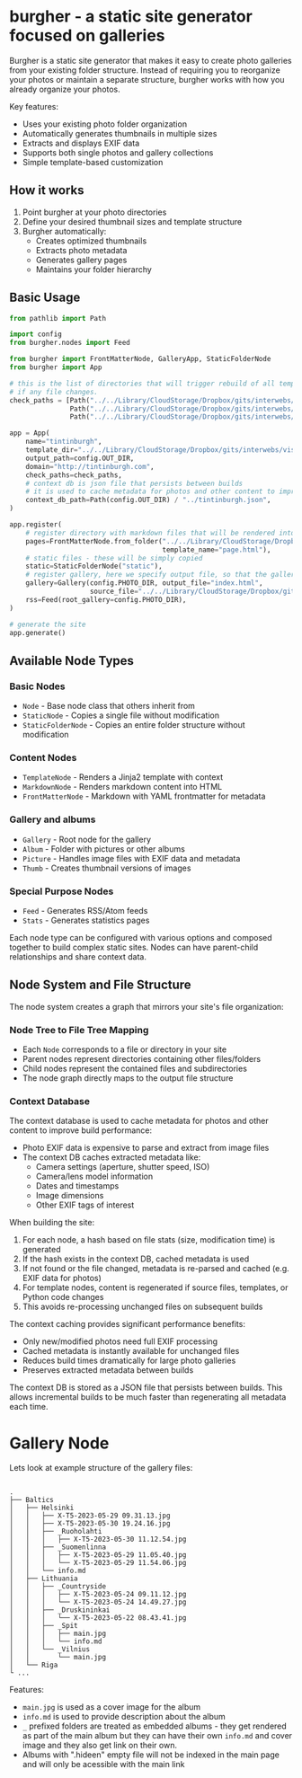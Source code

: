 # burgher - a static site generator focused on galleries

Burgher is a static site generator that makes it easy to create photo galleries from your existing folder structure. Instead of requiring you to reorganize your photos or maintain a separate structure, burgher works with how you already organize your photos.

Key features:
- Uses your existing photo folder organization
- Automatically generates thumbnails in multiple sizes
- Extracts and displays EXIF data
- Supports both single photos and gallery collections
- Simple template-based customization

## How it works

1. Point burgher at your photo directories
2. Define your desired thumbnail sizes and template structure
3. Burgher automatically:
   - Creates optimized thumbnails
   - Extracts photo metadata
   - Generates gallery pages
   - Maintains your folder hierarchy

## Basic Usage

```python
from pathlib import Path

import config
from burgher.nodes import Feed

from burgher import FrontMatterNode, GalleryApp, StaticFolderNode
from burgher import App

# this is the list of directories that will trigger rebuild of all template nodes
# if any file changes. 
check_paths = [Path("../../Library/CloudStorage/Dropbox/gits/interwebs/visgean.me/templates/"),
               Path("../../Library/CloudStorage/Dropbox/gits/interwebs/visgean.me/static/"),
               Path("../../Library/CloudStorage/Dropbox/gits/interwebs/burgher")]

app = App(
    name="tintinburgh",
    template_dir="../../Library/CloudStorage/Dropbox/gits/interwebs/visgean.me/templates",
    output_path=config.OUT_DIR,
    domain="http://tintinburgh.com",
    check_paths=check_paths,
    # context db is json file that persists between builds
    # it is used to cache metadata for photos and other content to improve build performance
    context_db_path=Path(config.OUT_DIR) / "../tintinburgh.json",
)

app.register(
    # register directory with markdown files that will be rendered into html
    pages=FrontMatterNode.from_folder("../../Library/CloudStorage/Dropbox/gits/interwebs/visgean.me/pages",
                                      template_name="page.html"),
    # static files - these will be simply copied
    static=StaticFolderNode("static"),
    # register gallery, here we specify output file, so that the gallery is a root of the site
    gallery=Gallery(config.PHOTO_DIR, output_file="index.html",
                    source_file="../../Library/CloudStorage/Dropbox/gits/interwebs/visgean.me/index.md"),
    rss=Feed(root_gallery=config.PHOTO_DIR),
)

# generate the site
app.generate()

```




## Available Node Types

### Basic Nodes

- `Node` - Base node class that others inherit from
- `StaticNode` - Copies a single file without modification 
- `StaticFolderNode` - Copies an entire folder structure without modification

### Content Nodes

- `TemplateNode` - Renders a Jinja2 template with context
- `MarkdownNode` - Renders markdown content into HTML
- `FrontMatterNode` - Markdown with YAML frontmatter for metadata


### Gallery and albums

- `Gallery` - Root node for the gallery
- `Album` - Folder with pictures or other albums
- `Picture` - Handles image files with EXIF data and metadata
- `Thumb` - Creates thumbnail versions of images



### Special Purpose Nodes

- `Feed` - Generates RSS/Atom feeds
- `Stats` - Generates statistics pages

Each node type can be configured with various options and composed together to build complex static sites. Nodes can have parent-child relationships and share context data.


## Node System and File Structure

The node system creates a graph that mirrors your site's file organization:

### Node Tree to File Tree Mapping

- Each `Node` corresponds to a file or directory in your site
- Parent nodes represent directories containing other files/folders
- Child nodes represent the contained files and subdirectories
- The node graph directly maps to the output file structure


### Context Database

The context database is used to cache metadata for photos and other content to improve build performance:

- Photo EXIF data is expensive to parse and extract from image files
- The context DB caches extracted metadata like:
  - Camera settings (aperture, shutter speed, ISO)
  - Camera/lens model information  
  - Dates and timestamps
  - Image dimensions
  - Other EXIF tags of interest

When building the site:

1. For each node, a hash based on file stats (size, modification time) is generated
2. If the hash exists in the context DB, cached metadata is used
3. If not found or the file changed, metadata is re-parsed and cached (e.g. EXIF data for photos)
4. For template nodes, content is regenerated if source files, templates, or Python code changes
5. This avoids re-processing unchanged files on subsequent builds

The context caching provides significant performance benefits:

- Only new/modified photos need full EXIF processing
- Cached metadata is instantly available for unchanged files
- Reduces build times dramatically for large photo galleries
- Preserves extracted metadata between builds

The context DB is stored as a JSON file that persists between builds. This allows incremental builds to be much faster than regenerating all metadata each time.


# Gallery Node

Lets look at example structure of the gallery files:

```

.
├── Baltics
│   ├── Helsinki
│   │   ├── X-T5-2023-05-29 09.31.13.jpg
│   │   ├── X-T5-2023-05-30 19.24.16.jpg
│   │   ├── _Ruoholahti
│   │   │   ├── X-T5-2023-05-30 11.12.54.jpg
│   │   ├── _Suomenlinna
│   │   │   ├── X-T5-2023-05-29 11.05.40.jpg
│   │   │   └── X-T5-2023-05-29 11.54.06.jpg
│   │   └── info.md
│   ├── Lithuania
│   │   ├── _Countryside
│   │   │   ├── X-T5-2023-05-24 09.11.12.jpg
│   │   │   └── X-T5-2023-05-24 14.49.27.jpg
│   │   ├── _Druskininkai
│   │   │   └── X-T5-2023-05-22 08.43.41.jpg
│   │   ├── _Spit
│   │   │   ├── main.jpg
│   │   │   └── info.md
│   │   └── _Vilnius
│   │       └── main.jpg
│   └── Riga
└ ... 
```

Features: 
- `main.jpg` is used as a cover image for the album
- `info.md` is used to provide description about the album
- `_` prefixed folders are treated as embedded albums - they get rendered as part of the main album but they can have their own `info.md` and cover image and they also get link on their own. 
- Albums with ".hideen" empty file will not be indexed in the main page and will only be acessible with the main link

